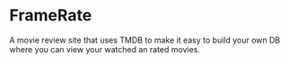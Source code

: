 # FrameRate
A movie review site that uses TMDB to make it easy to build your own DB where you can view your watched an rated movies.
